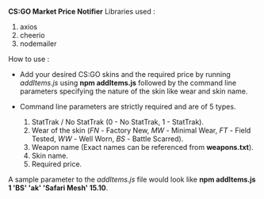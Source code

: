 **CS:GO Market Price Notifier**
Libraries used :

1. axios
2. cheerio
3. nodemailer

How to use : 

- Add your desired CS:GO skins and the required price by running *addItems.js* using **npm addItems.js** followed by the command line parameters specifying the nature of the skin   like wear and skin name.

- Command line parameters are strictly required and are of 5 types. 
  1. StatTrak / No StatTrak (0 - No StatTrak, 1 - StatTrak).
  2. Wear of the skin (*FN* - Factory New, *MW* - Minimal Wear, *FT* - Field Tested, *WW* - Well Worn, *BS* - Battle Scarred).
  3. Weapon name (Exact names can be referenced from **weapons.txt**).
  4. Skin name.
  5. Required price.

A sample parameter to the *addItems.js* file would look like **npm addItems.js 1 'BS' 'ak' 'Safari Mesh' 15.10**.


